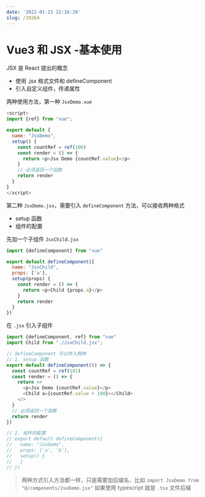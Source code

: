 ```yaml
---
date: '2022-01-21 22:16:28'
slug: /29264
---
```


# Vue3 和 JSX -基本使用

JSX 是 React 提出的概念

- 使用 .jsx 格式文件和 defineComponent
- 引入自定义组件，传递属性

两种使用方法，第一种 `JsxDemo.vue`

```js
<script>
import {ref} from "vue";

export default {
  name: "JsxDemo",
  setup() {
    const countRef = ref(100)
    const render = () => {
      return <p>Jsx Demo {countRef.value}</p>
    }
    // 必须返回一个函数
    return render
  }
}
</script>
```

第二种 `JsxDemo.jsx`，需要引入 `defineComponent` 方法，可以接收两种格式

- setup 函数
- 组件的配置

先加一个子组件 `JsxChild.jsx`

```js
import {defineComponent} from "vue"

export default defineComponent({
  name: "JsxChild",
  props: ['a'],
  setup(props) {
    const render = () => {
      return <p>Child {props.a}</p>
    }
    return render
  }
})
```

在 `.jsx` 引入子组件

```js
import {defineComponent, ref} from "vue"
import Child from "./JsxChild.jsx";

// defineComponent 可以传入两种
// 1. setup 函数
export default defineComponent(() => {
  const countRef = ref(101)
  const render = () => {
    return <>
      <p>Jsx Demo {countRef.value}</p>
      <Child a={countRef.value + 100}></Child>
    </>
  }
  // 必须返回一个函数
  return render
})

// 2. 组件的配置
// export default defineComponent({
//   name: "JsxDemo",
//   props: ['a', 'b'],
//   setup() {
//   }
// })
```

> 两种方式引入方法都一样，只是需要加后缀名，比如 `import JsxDemo from "@/components/JsxDemo.jsx"`
> 如果使用 typescript 就是 `.tsx` 文件后缀














